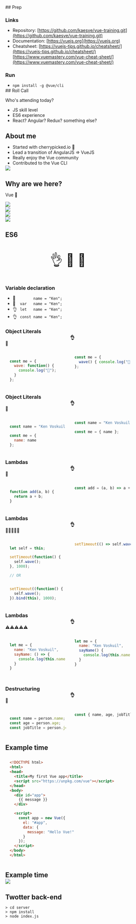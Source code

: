 
<div>
<style>
* { margin: 0; padding: 0; box-sizing: border-box; }

body {
  overflow: hidden;
}

header {
  display: none;
}

.slide-container {
  height: 100vh;
  overflow: auto;
  
  scroll-snap-type: block;
}

.slide {
  width: 100vw;
  height: 100vh;
  scroll-snap-align: start;
  padding: 10vmin;
  background: #efefef;
}

code:not(.sourceCode),
div.sourceCode {
  background: #fff;
  padding: 0.1em 1em;
}
div.sourceCode { padding: 1em; }

aside {
  break-inside: avoid;
}

h2, h3 {
  margin: 1em 0 1.5em;
  text-align: center;
}

h4 {
  text-align: center;
}

img {
  max-width: 90%;
  max-height: 90%;
  display: block;
  margin: auto;
}
</style>
</div>

<main id="main" class="slide-container" markdown>

<section class="slide" markdown>
## Prep

### Links

* Repository: [https://github.com/kaesve/vue-training.git](https://github.com/kaesve/vue-training.git)
* Documentation: [https://vuejs.org](https://vuejs.org)
* Cheatsheet: [https://vuejs-tips.github.io/cheatsheet/](https://vuejs-tips.github.io/cheatsheet/) [https://www.vuemastery.com/vue-cheat-sheet/](https://www.vuemastery.com/vue-cheat-sheet/)

### Run

* `npm install -g @vue/cli`

</section>

<section class="slide" markdown>
## Roll Call

Who's attending today?

* JS skill level
* ES6 experience
* React? Angular? Redux? something else?

</section>
<section class="slide" markdown>

## About me

* Started with cherrypicked.io 🍒
* Lead a transition of AngularJS => VueJS
* Really enjoy the Vue community
* Contributed to the Vue CLI

</section>

<section class="slide">
  <img src="static/vue-cli-contribution.png">
</section>

<section class="slide" markdown>


## Why are we here?

Vue 💯

</section>

<section class="slide">
  <img src="static/wired-evan-you-vs-google.png">
</section>

<section class="slide">
  <img src="static/state-of-javascript.png">
</section>

<section class="slide">
  <img src="static/github-stats.png">
</section>

<section class="slide">
  <img src="static/npm-trends.png">
</section>

<section class="slide" markdown>

## ES6

<p style="text-align: center; font-size: 40px">👌 🙅 🤷</p>

</section>
<section class="slide" markdown>

### Variable declaration

* <span style="display: inline-block; width: 1.4em;">🙅</span> `​      name = "Ken";`
* <span style="display: inline-block; width: 1.4em;">🙅</span> `var   name = "Ken";`
* <span style="display: inline-block; width: 1.4em;">👌</span> `let   name = "Ken";`
* <span style="display: inline-block; width: 1.4em;">👌</span> `const name = "Ken";`

</section>
<section class="slide" markdown>

### Object Literals

<div class="two-col" style="columns: 2">
<aside markdown>

#### 🤷

```js

const me = {
  wave: function() {
    console.log("👋");
  }
};

```

</aside>
<aside markdown>

#### 👌

```js

const me = {
  wave() { console.log("👋"); }
};

```

</aside>
</div>

</section>




<section class="slide" markdown>

### Object Literals

<div class="two-col" style="columns: 2">
<aside markdown>

#### 🙅‍

```js

const name = "Ken Voskuil";

const me = {
  name: name
};

```

</aside>
<aside markdown>

#### 👌

```js

const name = "Ken Voskuil";

const me = { name };

```

</aside>
</div>

</section>




<section class="slide" markdown>

### Lambdas

<div class="two-col" style="columns: 2">
<aside markdown>

#### 🤷

```js

function add(a, b) {
  return a + b;
}

```

</aside>
<aside markdown>

#### 👌

```js

const add = (a, b) => a + b;

```

</aside>
</div>

</section>


<section class="slide" markdown>

### Lambdas

<div class="two-col" style="columns: 2">
<aside markdown>

#### 🙅🙅🙅🙅🙅

```js

let self = this;

setTimeout(function() {
  self.wave();
}, 1000);

// OR


setTimeout((function() {
  self.wave();
}).bind(this), 1000);

```

</aside>
<aside markdown>

#### 👌

```js

setTimeout(() => self.wave(), 1000);

```

</aside>
</div>

</section>


<section class="slide" markdown>

### Lambdas

<div class="two-col" style="columns: 2">
<aside markdown>

#### ⚠️⚠️⚠️⚠️⚠️

```js

let me = {
  name: "Ken Voskuil",
  sayName: () => {
    console.log(this.name);
  }
}

```

</aside>
<aside markdown>

#### 👌

```js

let me = {
  name: "Ken Voskuil",
  sayName() {
    console.log(this.name);
  }
}

```

</aside>
</div>

</section>
</section>




<section class="slide" markdown>

### Destructuring

<div class="two-col" style="columns: 2">
<aside markdown>

#### 🤷

```js

const name = person.name;
const age = person.age;
const jobTitle = person.jobTitle;

```

</aside>
<aside markdown>

#### 👌

```js

const { name, age, jobTitle } = person;

```

</aside>
</div>

</section>



<section class="slide" markdown>

## Example time

```html
<!DOCTYPE html>
<html>
<head>
  <title>My first Vue app</title>
  <script src="https://unpkg.com/vue"></script>
</head>
<body>
  <div id="app">
    {{ message }}
  </div>

  <script>
    const app = new Vue({
      el: "#app",
      data: {
        message: "Hello Vue!"
      }
    });
  </script>
</body>
</html>
```

</section>


<section class="slide" markdown>

## Example time

<img src="static/twotter-logo.png">

</section>


<section class="slide" markdown>

## Twotter back-end

```
> cd server
> npm install
> node index.js
```

</section>




<script>

const container = document.getElementById("main");

const prev = () => container.scrollTop = Math.round(container.scrollTop/window.innerHeight - 1)*window.innerHeight;
const next = () => container.scrollTop = Math.round(container.scrollTop/window.innerHeight + 1)*window.innerHeight;

window.addEventListener("keydown", e => {
  switch (e.key) {
    case "ArrowUp":
    case "ArrowLeft": prev(); e.preventDefault(); break;

    case "ArrowDown":
    case "ArrowRight": next(); e.preventDefault(); break;

    case " ":
      e.shiftKey ? prev() : next();
      e.preventDefault();
      break;
  }
});
</script>

</main>